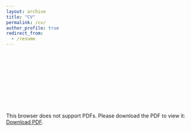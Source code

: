 ```yaml
---
layout: archive
title: "CV"
permalink: /cv/
author_profile: true
redirect_from:
  - /resume
---
```


<object data="https://kla2122.github.io/files/kyle_alford_cv.pdf" type="application/pdf" width="700px" height="700px">
    <embed src="https://kla2122.github.io/files/kyle_alford_cv.pdf">
        <p>This browser does not support PDFs. Please download the PDF to view it: <a href="https://kla2122.github.io/files/kyle_alford_cv.pdf">Download PDF</a>.</p>
    </embed>
</object>